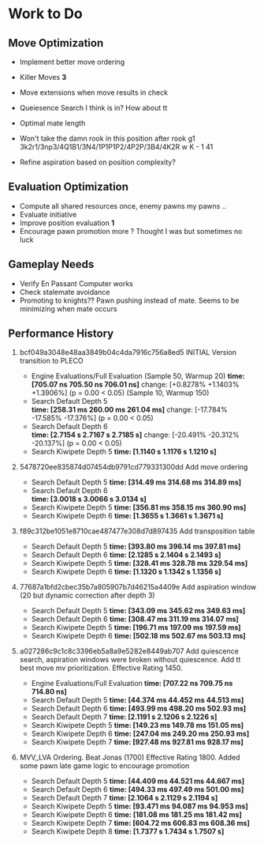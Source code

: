# Work to Do

## Move Optimization

- Implement better move ordering
- Killer Moves **3**
- Move extensions when move results in check
- Queiesence Search I think is in? How about tt
- Optimal mate length

- Won't take the damn rook in this position after rook g1 3k2r1/3np3/4Q1B1/3N4/1P1P1P2/4P2P/3B4/4K2R w K - 1 41
- Refine aspiration based on position complexity?

## Evaluation Optimization

- Compute all shared resources once, enemy pawns my pawns ..
- Evaluate initiative
- Improve position evaluation **1**
- Encourage pawn promotion more ? Thought I was but sometimes no luck

## Gameplay Needs

- Verify En Passant Computer works
- Check stalemate avoidance
- Promoting to knights?? Pawn pushing instead of mate. Seems to be minimizing when mate occurs

## Performance History

1. bcf049a3048e48aa3849b04c4da7916c756a8ed5 INITIAL Version transition to PLECO

    - Engine Evaluations/Full  Evaluation (Sample 50, Warmup 20)
        **time:   [705.07 ns 705.50 ns 706.01 ns]**
        change: [+0.8278% +1.1403% +1.3906%] (p = 0.00 < 0.05)
    (Sample 10, Warmup 150)
    - Search Default Depth 5  
        **time:   [258.31 ms 260.00 ms 261.04 ms]**
        change: [-17.784% -17.585% -17.376%] (p = 0.00 < 0.05)
    - Search Default Depth 6  
        **time:   [2.7154 s 2.7167 s 2.7185 s]**
        change: [-20.491% -20.312% -20.137%] (p = 0.00 < 0.05)
    - Search Kiwipete Depth 5
        **time:   [1.1140 s 1.1176 s 1.1210 s]**

2. 5478720ee835874d07454db9791cd779331300dd Add move ordering

    - Search Default Depth 5
        **time:   [314.49 ms 314.68 ms 314.89 ms]**
    - Search Default Depth 6  
        **time:   [3.0018 s 3.0066 s 3.0134 s]**
    - Search Kiwipete Depth 5
        **time:   [356.81 ms 358.15 ms 360.90 ms]**
    - Search Kiwipete Depth 6
        **time:   [1.3655 s 1.3661 s 1.3671 s]**

3. f89c312be1051e8710cae487477e308d7d897435 Add transposition table

    - Search Default Depth 5
        **time:   [393.80 ms 396.14 ms 397.81 ms]**
    - Search Default Depth 6
        **time:   [2.1285 s 2.1404 s 2.1493 s]**
    - Search Kiwipete Depth 5
        **time:   [328.41 ms 328.78 ms 329.54 ms]**
    - Search Kiwipete Depth 6
        **time:   [1.1320 s 1.1342 s 1.1356 s]**

4. 77687a1bfd2cbec35b7a805907b7d46215a4409e Add aspiration window (20 but dynamic correction after depth 3)

    - Search Default Depth 5
        **time:   [343.09 ms 345.62 ms 349.63 ms]**
    - Search Default Depth 6
        **time:   [308.47 ms 311.19 ms 314.07 ms]**
    - Search Kiwipete Depth 5
        **time:   [196.71 ms 197.09 ms 197.59 ms]**
    - Search Kiwipete Depth 6
        **time:   [502.18 ms 502.67 ms 503.13 ms]**

5. a027286c9c1c8c3396eb5a8a9e5282e8449ab707 Add quiescence search, aspiration windows were broken without quiescence. Add tt best move mv prioritization. Effective Rating 1450.

    - Engine Evaluations/Full Evaluation
        **time:   [707.22 ns 709.75 ns 714.80 ns]**
    - Search Default Depth 5
        **time:   [44.374 ms 44.452 ms 44.513 ms]**
    - Search Default Depth 6
        **time:   [493.99 ms 498.20 ms 502.93 ms]**
    - Search Default Depth 7
        **time:   [2.1191 s 2.1206 s 2.1226 s]**
    - Search Kiwipete Depth 5
        **time:   [149.23 ms 149.78 ms 151.05 ms]**
    - Search Kiwipete Depth 6
        **time:   [247.04 ms 249.20 ms 250.93 ms]**
    - Search Kiwipete Depth 7
        **time:   [927.48 ms 927.81 ms 928.17 ms]**

6. MVV_LVA Ordering. Beat Jonas (1700) Effective Rating 1800. Added some pawn late game logic to encourage promotion
    - Search Default Depth 5
        **time:   [44.409 ms 44.521 ms 44.667 ms]**
    - Search Default Depth 6
        **time:   [494.33 ms 497.49 ms 501.00 ms]**
    - Search Default Depth 7
        **time:   [2.1064 s 2.1129 s 2.1194 s]**
    - Search Kiwipete Depth 5
        **time:   [93.471 ms 94.087 ms 94.953 ms]**
    - Search Kiwipete Depth 6
        **time:   [181.08 ms 181.25 ms 181.42 ms]**
    - Search Kiwipete Depth 7
        **time:   [604.72 ms 606.83 ms 608.36 ms]**
    - Search Kiwipete Depth 8
        **time:   [1.7377 s 1.7434 s 1.7507 s]**
